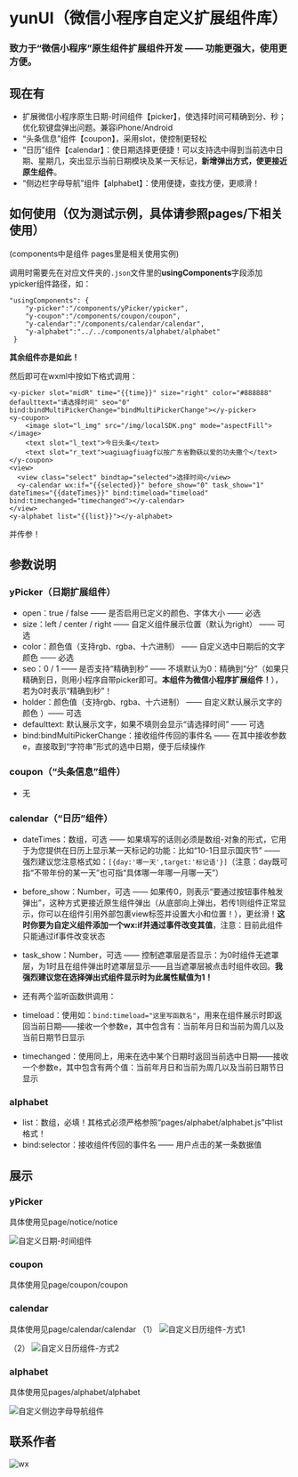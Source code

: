 # yunUI（微信小程序自定义扩展组件库）
### 致力于“微信小程序”原生组件扩展组件开发 —— 功能更强大，使用更方便。

## 现在有
- 扩展微信小程序原生日期-时间组件【picker】，使选择时间可精确到分、秒；优化软键盘弹出问题。兼容iPhone/Android
- “头条信息”组件【coupon】，采用slot，使控制更轻松
- “日历”组件【calendar】：使日期选择更便捷！可以支持选中得到当前选中日期、星期几，突出显示当前日期模块及某一天标记，**新增弹出方式，使更接近原生组件**。
- “侧边栏字母导航”组件【alphabet】：使用便捷，查找方便，更顺滑！


## 如何使用（仅为测试示例，具体请参照pages/下相关使用）

(components中是组件 pages里是相关使用实例)

调用时需要先在对应文件夹的```.json```文件里的**usingComponents**字段添加ypicker组件路径，如：
```
"usingComponents": {
    "y-picker":"/components/yPicker/ypicker",
    "y-coupon":"/components/coupon/coupon",
    "y-calendar":"/components/calendar/calendar",
    "y-alphabet":"../../components/alphabet/alphabet"
 }
```

**其余组件亦是如此！**

然后即可在wxml中按如下格式调用：
```
<y-picker slot="midR" time="{{time}}" size="right" color="#888888" defaulttext="请选择时间" seo="0" bind:bindMultiPickerChange="bindMultiPickerChange"></y-picker>
<y-coupon>
    <image slot="l_img" src="/img/localSDK.png" mode="aspectFill"></image>
    <text slot="l_text">今日头条</text>
    <text slot="r_text">uagiuagfiuagf以按广东省覅蒛以爱的功夫撒个</text>
</y-coupon>
<view>
  <view class="select" bindtap="selected">选择时间</view>
  <y-calendar wx:if="{{selected}}" before_show="0" task_show="1" dateTimes="{{dateTimes}}" bind:timeload="timeload" bind:timechanged="timechanged"></y-calendar>
</view>
<y-alphabet list="{{list}}"></y-alphabet>
```
并传参！

## 参数说明
### yPicker（日期扩展组件）
- open：true / false —— 是否启用已定义的颜色、字体大小 —— 必选
- size：left / center / right —— 自定义组件展示位置（默认为right） —— 可选
- color：颜色值（支持rgb、rgba、十六进制） —— 自定义选中日期后的文字颜色 —— 必选
- seo：0 / 1 —— 是否支持“精确到秒” —— 不填默认为0：精确到“分”（如果只精确到日，则用小程序自带picker即可。**本组件为微信小程序扩展组件！**），若为0时表示“精确到秒”！
- holder：颜色值（支持rgb、rgba、十六进制） —— 自定义默认展示文字的颜色 ）—— 可选
- defaulttext: 默认展示文字，如果不填则会显示“请选择时间” —— 可选
- bind:bindMultiPickerChange：接收组件传回的事件名 —— 在其中接收参数e，直接取到“字符串”形式的选中日期，便于后续操作

### coupon（“头条信息”组件）
- 无

### calendar（“日历”组件）
- dateTimes：数组，可选 —— 如果填写的话则必须是数组-对象的形式，它用于为您提供在日历上显示某一天标记的功能：比如“10-1日显示国庆节” —— 强烈建议您注意格式如：```[{day:'哪一天',target:'标记语'}]```（注意：day既可指“不带年份的某一天”也可指“具体哪一年哪一月哪一天”）
- before_show：Number，可选 —— 如果传0，则表示“要通过按钮事件触发弹出”，这种方式更接近原生组件弹出（从底部向上弹出，若传1则组件正常显示，你可以在组件引用外部包裹view标签并设置大小和位置！），更丝滑！**这时你要为自定义组件添加一个wx:if并通过事件改变其值**，注意：目前此组件只能通过if事件改变状态
- task_show：Number，可选 —— 控制遮罩层是否显示：为0时组件无遮罩层，为1时且在组件弹出时遮罩层显示——且当遮罩层被点击时组件收回。**我强烈建议您在选择弹出式组件显示时为此属性赋值为1！**

- 还有两个监听函数供调用：
- timeload：使用如：```bind:timeload="这里写函数名"```，用来在组件展示时即返回当前日期——接收一个参数e，其中包含有：当前年月日和当前为周几以及当前日期节日显示
- timechanged：使用同上，用来在选中某个日期时返回当前选中日期——接收一个参数e，其中包含有两个值：当前年月日和当前为周几以及当前日期节日显示

### alphabet
- list：数组，必填！其格式必须严格参照“pages/alphabet/alphabet.js”中list格式！
- bind:selector：接收组件传回的事件名 —— 用户点击的某一条数据值


## 展示
### yPicker
具体使用见page/notice/notice

![自定义日期-时间组件](https://img-blog.csdnimg.cn/20201014153356164.gif#pic_center)

### coupon
具体使用见page/coupon/coupon

### calendar
具体使用见page/calendar/calendar
（1）
![自定义日历组件-方式1](https://img-blog.csdnimg.cn/20201014153403313.gif#pic_center)

（2）
![自定义日历组件-方式2](https://img-blog.csdnimg.cn/20201014153325679.gif#pic_center)

### alphabet
具体使用见pages/alphabet/alphabet

![自定义侧边字母导航组件](https://img-blog.csdnimg.cn/20201014153342166.gif#pic_center)


## 联系作者

![wx](https://img-blog.csdnimg.cn/20200716101914321.png?x-oss-process=image/watermark,type_ZmFuZ3poZW5naGVpdGk,shadow_10,text_aHR0cHM6Ly9ibG9nLmNzZG4ubmV0L3FxXzQzNjI0ODc4,size_16,color_FFFFFF,t_70)
